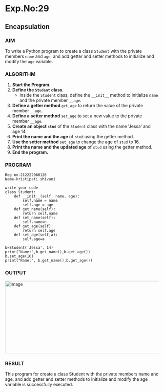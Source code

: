 # Exp.No:29  
## Encapsulation


### AIM  
To write a Python program to create a class `Student` with the private members `name` and `age`, and add getter and setter methods to initialize and modify the `age` variable.

### ALGORITHM

1. **Start the Program.**
2. **Define the `Student` class.**
   - Inside the `Student` class, define the `__init__` method to initialize `name` and the private member `__age`.
3. **Define a getter method** `get_age` to return the value of the private member `__age`.
4. **Define a setter method** `set_age` to set a new value to the private member `__age`.
5. **Create an object `stud`** of the `Student` class with the name 'Jessa' and age 14.
6. **Print the name and the age** of `stud` using the getter method.
7. **Use the setter method** `set_age` to change the age of `stud` to 16.
8. **Print the name and the updated age** of `stud` using the getter method.
9. **End the program.**


### PROGRAM

```
Reg no-212222060126
Name-kristipati shivani

write your code
class Student:
    def __init__(self, name, age):
        self.name = name
        self.age = age
    def get_name(self):
        return self.name
    def set_name(self):
        self.name=n
    def get_age(self):
        return self.age
    def set_age(self,a):
        self.age=a
   
b=Student('Jessa', 14)
print("Name:",b.get_name(),b.get_age())
b.set_age(16)
print("Name:", b.get_name(),b.get_age())
```

### OUTPUT
<img width="1242" height="237" alt="image" src="https://github.com/user-attachments/assets/2a160684-926d-40e5-9d48-9b70c04c0bce" />

### RESULT
This program for create a class Student with the private members name and age, and add getter and setter methods to initialize and modify the age variable is successfully executed.


